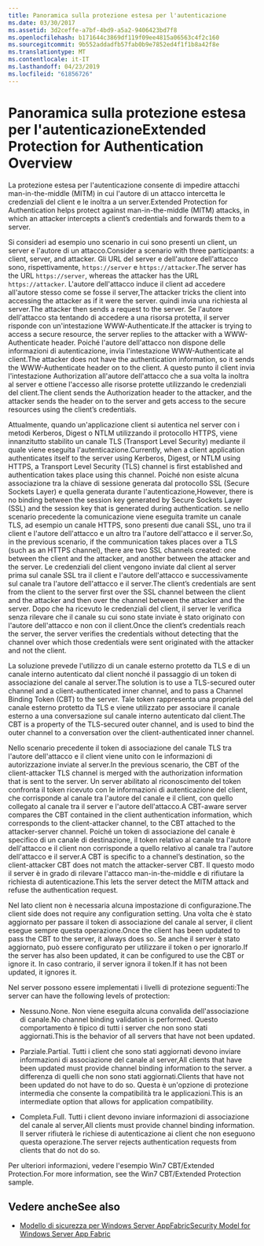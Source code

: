 ```yaml
---
title: Panoramica sulla protezione estesa per l'autenticazione
ms.date: 03/30/2017
ms.assetid: 3d2ceffe-a7bf-4bd9-a5a2-9406423bd7f8
ms.openlocfilehash: b171644c3869df119f09ee4815a06563c4f2c160
ms.sourcegitcommit: 9b552addadfb57fab0b9e7852ed4f1f1b8a42f8e
ms.translationtype: MT
ms.contentlocale: it-IT
ms.lasthandoff: 04/23/2019
ms.locfileid: "61856726"
---
```

# <a name="extended-protection-for-authentication-overview"></a><span data-ttu-id="0b5a5-102">Panoramica sulla protezione estesa per l'autenticazione</span><span class="sxs-lookup"><span data-stu-id="0b5a5-102">Extended Protection for Authentication Overview</span></span>
<span data-ttu-id="0b5a5-103">La protezione estesa per l'autenticazione consente di impedire attacchi man-in-the-middle (MITM) in cui l'autore di un attacco intercetta le credenziali del client e le inoltra a un server.</span><span class="sxs-lookup"><span data-stu-id="0b5a5-103">Extended Protection for Authentication helps protect against man-in-the-middle (MITM) attacks, in which an attacker intercepts a client’s credentials and forwards them to a server.</span></span>  
  
 <span data-ttu-id="0b5a5-104">Si consideri ad esempio uno scenario in cui sono presenti un client, un server e l'autore di un attacco.</span><span class="sxs-lookup"><span data-stu-id="0b5a5-104">Consider a scenario with three participants: a client, server, and attacker.</span></span> <span data-ttu-id="0b5a5-105">Gli URL del server e dell'autore dell'attacco sono, rispettivamente, `https://server` e `https://attacker`.</span><span class="sxs-lookup"><span data-stu-id="0b5a5-105">The server has the URL `https://server`, whereas the attacker has the URL `https://attacker`.</span></span> <span data-ttu-id="0b5a5-106">L'autore dell'attacco induce il client ad accedere all'autore stesso come se fosse il server,</span><span class="sxs-lookup"><span data-stu-id="0b5a5-106">The attacker tricks the client into accessing the attacker as if it were the server.</span></span> <span data-ttu-id="0b5a5-107">quindi invia una richiesta al server.</span><span class="sxs-lookup"><span data-stu-id="0b5a5-107">The attacker then sends a request to the server.</span></span> <span data-ttu-id="0b5a5-108">Se l'autore dell'attacco sta tentando di accedere a una risorsa protetta, il server risponde con un'intestazione WWW-Authenticate.</span><span class="sxs-lookup"><span data-stu-id="0b5a5-108">If the attacker is trying to access a secure resource, the server replies to the attacker with a WWW-Authenticate header.</span></span> <span data-ttu-id="0b5a5-109">Poiché l'autore dell'attacco non dispone delle informazioni di autenticazione, invia l'intestazione WWW-Authenticate al client.</span><span class="sxs-lookup"><span data-stu-id="0b5a5-109">The attacker does not have the authentication information, so it sends the WWW-Authenticate header on to the client.</span></span> <span data-ttu-id="0b5a5-110">A questo punto il client invia l'intestazione Authorization all'autore dell'attacco che a sua volta la inoltra al server e ottiene l'accesso alle risorse protette utilizzando le credenziali del client.</span><span class="sxs-lookup"><span data-stu-id="0b5a5-110">The client sends the Authorization header to the attacker, and the attacker sends the header on to the server and gets access to the secure resources using the client’s credentials.</span></span>  
  
 <span data-ttu-id="0b5a5-111">Attualmente, quando un'applicazione client si autentica nel server con i metodi Kerberos, Digest o NTLM utilizzando il protocollo HTTPS, viene innanzitutto stabilito un canale TLS (Transport Level Security) mediante il quale viene eseguita l'autenticazione.</span><span class="sxs-lookup"><span data-stu-id="0b5a5-111">Currently, when a client application authenticates itself to the server using Kerberos, Digest, or NTLM using HTTPS, a Transport Level Security (TLS) channel is first established and authentication takes place using this channel.</span></span> <span data-ttu-id="0b5a5-112">Poiché non esiste alcuna associazione tra la chiave di sessione generata dal protocollo SSL (Secure Sockets Layer) e quella generata durante l'autenticazione,</span><span class="sxs-lookup"><span data-stu-id="0b5a5-112">However, there is no binding between the session key generated by Secure Sockets Layer (SSL) and the session key that is generated during authentication.</span></span> <span data-ttu-id="0b5a5-113">se nello scenario precedente la comunicazione viene eseguita tramite un canale TLS, ad esempio un canale HTTPS, sono presenti due canali SSL, uno tra il client e l'autore dell'attacco e un altro tra l'autore dell'attacco e il server.</span><span class="sxs-lookup"><span data-stu-id="0b5a5-113">So, in the previous scenario, if the communication takes places over a TLS (such as an HTTPS channel), there are two SSL channels created: one between the client and the attacker, and another between the attacker and the server.</span></span> <span data-ttu-id="0b5a5-114">Le credenziali del client vengono inviate dal client al server prima sul canale SSL tra il client e l'autore dell'attacco e successivamente sul canale tra l'autore dell'attacco e il server.</span><span class="sxs-lookup"><span data-stu-id="0b5a5-114">The client’s credentials are sent from the client to the server first over the SSL channel between the client and the attacker and then over the channel between the attacker and the server.</span></span> <span data-ttu-id="0b5a5-115">Dopo che ha ricevuto le credenziali del client, il server le verifica senza rilevare che il canale su cui sono state inviate è stato originato con l'autore dell'attacco e non con il client.</span><span class="sxs-lookup"><span data-stu-id="0b5a5-115">Once the client’s credentials reach the server, the server verifies the credentials without detecting that the channel over which those credentials were sent originated with the attacker and not the client.</span></span>  
  
 <span data-ttu-id="0b5a5-116">La soluzione prevede l'utilizzo di un canale esterno protetto da TLS e di un canale interno autenticato dal client nonché il passaggio di un token di associazione del canale al server.</span><span class="sxs-lookup"><span data-stu-id="0b5a5-116">The solution is to use a TLS-secured outer channel and a client-authenticated inner channel, and to pass a Channel Binding Token (CBT) to the server.</span></span> <span data-ttu-id="0b5a5-117">Tale token rappresenta una proprietà del canale esterno protetto da TLS e viene utilizzato per associare il canale esterno a una conversazione sul canale interno autenticato dal client.</span><span class="sxs-lookup"><span data-stu-id="0b5a5-117">The CBT is a property of the TLS-secured outer channel, and is used to bind the outer channel to a conversation over the client-authenticated inner channel.</span></span>  
  
 <span data-ttu-id="0b5a5-118">Nello scenario precedente il token di associazione del canale TLS tra l'autore dell'attacco e il client viene unito con le informazioni di autorizzazione inviate al server.</span><span class="sxs-lookup"><span data-stu-id="0b5a5-118">In the previous scenario, the CBT of the client-attacker TLS channel is merged with the authorization information that is sent to the server.</span></span> <span data-ttu-id="0b5a5-119">Un server abilitato al riconoscimento del token confronta il token ricevuto con le informazioni di autenticazione del client, che corrisponde al canale tra l'autore del canale e il client, con quello collegato al canale tra il server e l'autore dell'attacco.</span><span class="sxs-lookup"><span data-stu-id="0b5a5-119">A CBT-aware server compares the CBT contained in the client authentication information, which corresponds to the client-attacker channel, to the CBT attached to the attacker-server channel.</span></span> <span data-ttu-id="0b5a5-120">Poiché un token di associazione del canale è specifico di un canale di destinazione, il token relativo al canale tra l'autore dell'attacco e il client non corrisponde a quello relativo al canale tra l'autore dell'attacco e il server.</span><span class="sxs-lookup"><span data-stu-id="0b5a5-120">A CBT is specific to a channel’s destination, so the client-attacker CBT does not match the attacker-server CBT.</span></span> <span data-ttu-id="0b5a5-121">Il questo modo il server è in grado di rilevare l'attacco man-in-the-middle e di rifiutare la richiesta di autenticazione.</span><span class="sxs-lookup"><span data-stu-id="0b5a5-121">This lets the server detect the MITM attack and refuse the authentication request.</span></span>  
  
 <span data-ttu-id="0b5a5-122">Nel lato client non è necessaria alcuna impostazione di configurazione.</span><span class="sxs-lookup"><span data-stu-id="0b5a5-122">The client side does not require any configuration setting.</span></span> <span data-ttu-id="0b5a5-123">Una volta che è stato aggiornato per passare il token di associazione del canale al server, il client esegue sempre questa operazione.</span><span class="sxs-lookup"><span data-stu-id="0b5a5-123">Once the client has been updated to pass the CBT to the server, it always does so.</span></span> <span data-ttu-id="0b5a5-124">Se anche il server è stato aggiornato, può essere configurato per utilizzare il token o per ignorarlo.</span><span class="sxs-lookup"><span data-stu-id="0b5a5-124">If the server has also been updated, it can be configured to use the CBT or ignore it.</span></span> <span data-ttu-id="0b5a5-125">In caso contrario, il server ignora il token.</span><span class="sxs-lookup"><span data-stu-id="0b5a5-125">If it has not been updated, it ignores it.</span></span>  
  
 <span data-ttu-id="0b5a5-126">Nel server possono essere implementati i livelli di protezione seguenti:</span><span class="sxs-lookup"><span data-stu-id="0b5a5-126">The server can have the following levels of protection:</span></span>  
  
-   <span data-ttu-id="0b5a5-127">Nessuno.</span><span class="sxs-lookup"><span data-stu-id="0b5a5-127">None.</span></span> <span data-ttu-id="0b5a5-128">Non viene eseguita alcuna convalida dell'associazione di canale.</span><span class="sxs-lookup"><span data-stu-id="0b5a5-128">No channel binding validation is performed.</span></span> <span data-ttu-id="0b5a5-129">Questo comportamento è tipico di tutti i server che non sono stati aggiornati.</span><span class="sxs-lookup"><span data-stu-id="0b5a5-129">This is the behavior of all servers that have not been updated.</span></span>  
  
-   <span data-ttu-id="0b5a5-130">Parziale.</span><span class="sxs-lookup"><span data-stu-id="0b5a5-130">Partial.</span></span> <span data-ttu-id="0b5a5-131">Tutti i client che sono stati aggiornati devono inviare informazioni di associazione del canale al server,</span><span class="sxs-lookup"><span data-stu-id="0b5a5-131">All clients that have been updated must provide channel binding information to the server.</span></span> <span data-ttu-id="0b5a5-132">a differenza di quelli che non sono stati aggiornati.</span><span class="sxs-lookup"><span data-stu-id="0b5a5-132">Clients that have not been updated do not have to do so.</span></span> <span data-ttu-id="0b5a5-133">Questa è un'opzione di protezione intermedia che consente la compatibilità tra le applicazioni.</span><span class="sxs-lookup"><span data-stu-id="0b5a5-133">This is an intermediate option that allows for application compatibility.</span></span>  
  
-   <span data-ttu-id="0b5a5-134">Completa.</span><span class="sxs-lookup"><span data-stu-id="0b5a5-134">Full.</span></span> <span data-ttu-id="0b5a5-135">Tutti i client devono inviare informazioni di associazione del canale al server,</span><span class="sxs-lookup"><span data-stu-id="0b5a5-135">All clients must provide channel binding information.</span></span> <span data-ttu-id="0b5a5-136">Il server rifiuterà le richiese di autenticazione ai client che non eseguono questa operazione.</span><span class="sxs-lookup"><span data-stu-id="0b5a5-136">The server rejects authentication requests from clients that do not do so.</span></span>  
  
 <span data-ttu-id="0b5a5-137">Per ulteriori informazioni, vedere l'esempio Win7 CBT/Extended Protection.</span><span class="sxs-lookup"><span data-stu-id="0b5a5-137">For more information, see the Win7 CBT/Extended Protection sample.</span></span>  
  
## <a name="see-also"></a><span data-ttu-id="0b5a5-138">Vedere anche</span><span class="sxs-lookup"><span data-stu-id="0b5a5-138">See also</span></span>

- [<span data-ttu-id="0b5a5-139">Modello di sicurezza per Windows Server AppFabric</span><span class="sxs-lookup"><span data-stu-id="0b5a5-139">Security Model for Windows Server App Fabric</span></span>](https://go.microsoft.com/fwlink/?LinkID=201279&clcid=0x409)
